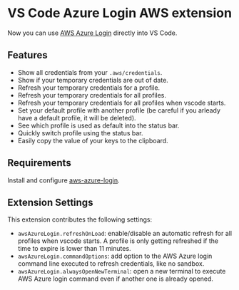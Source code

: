 # VS Code Azure Login AWS extension

Now you can use [AWS Azure Login](https://github.com/sportradar/aws-azure-login) directly into VS Code.

## Features

* Show all credentials from your `.aws/credentials`.
* Show if your temporary credentials are out of date.
* Refresh your temporary credentials for a profile.
* Refresh your temporary credentials for all profiles.
* Refresh your temporary credentials for all profiles when vscode starts.
* Set your default profile with another profile (be careful if you arleady have a default profile, it will be deleted).
* See which profile is used as default into the status bar.
* Quickly switch profile using the status bar.
* Easily copy the value of your keys to the clipboard.

## Requirements

Install and configure [aws-azure-login](https://github.com/sportradar/aws-azure-login).

## Extension Settings

This extension contributes the following settings:

* `awsAzureLogin.refreshOnLoad`: enable/disable an automatic refresh for all profiles when vscode starts. A profile is only getting refreshed if the time to expire is lower than 11 minutes. 
* `awsAzureLogin.commandOptions`: add option to the AWS Azure login command line executed to refresh credentials, like no sandbox.
* `awsAzureLogin.alwaysOpenNewTerminal`: open a new terminal to execute AWS Azure login command even if another one is already opened.
